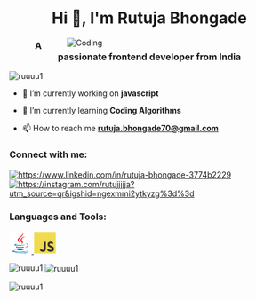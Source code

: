 
<h1 align="center">Hi 👋, I'm Rutuja Bhongade</h1>
<img align="right" alt="Coding" width="400" src="https://cdn-images-1.medium.com/v2/resize:fill:72:72/1*v-fD7Gm_N59ipd5qNKzcXQ.gif">


<h3 align="center">A passionate frontend developer from India</h3>

<p align="left"> <img src="https://komarev.com/ghpvc/?username=ruuuu1&label=Profile%20views&color=0e75b6&style=flat" alt="ruuuu1" /> </p>

- 🔭 I’m currently working on **javascript**

- 🌱 I’m currently learning **Coding Algorithms**

- 📫 How to reach me **rutuja.bhongade70@gmail.com**

<h3 align="left">Connect with me:</h3>
<p align="left">
<a href="https://linkedin.com/in/https://www.linkedin.com/in/rutuja-bhongade-3774b2229" target="blank"><img align="center" src="https://raw.githubusercontent.com/rahuldkjain/github-profile-readme-generator/master/src/images/icons/Social/linked-in-alt.svg" alt="https://www.linkedin.com/in/rutuja-bhongade-3774b2229" height="30" width="40" /></a>
<a href="https://instagram.com/https://instagram.com/rutujjjjja?utm_source=qr&igshid=ngexmmi2ytkyzg%3d%3d" target="blank"><img align="center" src="https://raw.githubusercontent.com/rahuldkjain/github-profile-readme-generator/master/src/images/icons/Social/instagram.svg" alt="https://instagram.com/rutujjjjja?utm_source=qr&igshid=ngexmmi2ytkyzg%3d%3d" height="30" width="40" /></a>
</p>

<h3 align="left">Languages and Tools:</h3>
<p align="left"> <a href="https://www.java.com" target="_blank" rel="noreferrer"> <img src="https://raw.githubusercontent.com/devicons/devicon/master/icons/java/java-original.svg" alt="java" width="40" height="40"/> </a> <a href="https://developer.mozilla.org/en-US/docs/Web/JavaScript" target="_blank" rel="noreferrer"> <img src="https://raw.githubusercontent.com/devicons/devicon/master/icons/javascript/javascript-original.svg" alt="javascript" width="40" height="40"/> </a> </p>

<p><img align="left" src="https://github-readme-stats.vercel.app/api/top-langs?username=ruuuu1&show_icons=true&locale=en&layout=compact" alt="ruuuu1" /></p>

<p>&nbsp;<img align="center" src="https://github-readme-stats.vercel.app/api?username=ruuuu1&show_icons=true&locale=en" alt="ruuuu1" /></p>

<p><img align="center" src="https://github-readme-streak-stats.herokuapp.com/?user=ruuuu1&" alt="ruuuu1" /></p>
